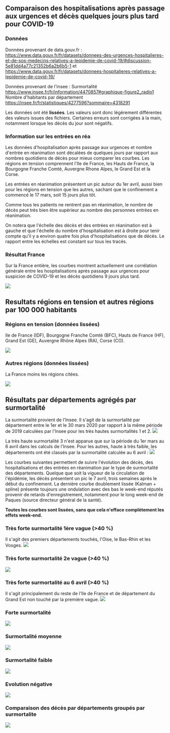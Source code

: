 ## Comparaison des hospitalisations après passage aux urgences et décès quelques jours plus tard pour COVID-19

### Données
Données provenant de data.gouv.fr :
https://www.data.gouv.fr/fr/datasets/donnees-des-urgences-hospitalieres-et-de-sos-medecins-relatives-a-lepidemie-de-covid-19/#discussion-5e81dd4a77c21352b6a2b6b5-1 
et https://www.data.gouv.fr/fr/datasets/donnees-hospitalieres-relatives-a-lepidemie-de-covid-19/

Données provenant de l'insee :
Surmortalité
https://www.insee.fr/fr/information/4470857#graphique-figure2_radio1
Nombre d'habitants par département
https://insee.fr/fr/statistiques/4277596?sommaire=4318291

Les données ont été **lissées**. 
Les valeurs sont donc légèrement différentes des valeurs issues des fichiers.
Certaines erreurs sont corrigées à la main, notamment lorsque les décès du jour sont négatifs.


### Information sur les entrées en réa

Les données d'hospitalisation après passage aux urgences et nombre d'entrée en réanimation sont décalées de quelques jours par rapport aux nombres quotidiens de décès pour mieux comparer les courbes.
Les régions en tension comprennent l'Ile de France, les Hauts de France, la Bourgogne Franche Comté, Auvergne Rhone Alpes, le Grand Est et la Corse.

Les entrées en réanimation présentent un pic autour du 1er avril, aussi bien pour les régions en tension que les autres, sachant que le confinement a commencé le 17 mars, soit 15 jours plus tôt.

Comme tous les patients ne rentrent pas en réanimation, le nombre de décès peut très bien être supérieur au nombre des personnes entrées en réanimation.

On notera que l'échelle des décès et des entrées en réanimation est à gauche et que l'échelle du nombre d'hospitalisation est à droite pour tenir compte qu'il y a environ quatre fois plus d'hospitalisations que de décès. Le rapport entre les échelles est constant sur tous les tracés. 

### Résultat France
Sur la France entière, les courbes montrent actuellement une corrélation générale entre les hospitalisations après passage aux urgences pour suspicion de COVID-19 et les décès quotidiens 9 jours plus tard.


![](Images/huFRdc_False.png)

## Resultats régions en tension et autres régions par 100 000 habitants

### Régions en tension (données lissées)
Ile de France (IDF), Bourgogne Franche Comté (BFC), Hauts de France (HF), Grand Est (GE), Auvergne Rhône Alpes (RA), Corse (CO).

![](Images/huR112732448494dc_100000.png)

### Autres régions (données lissées)
La France moins les régions citées.

![](Images/huR24285253757693dc_100000.png)

## Résultats par départements agrégés par surmortalité
La surmortalité provient de l'Insee.
Il s'agit de la surmortalité par département entre le 1er et le 30 mars 2020 par rapport à la même période de 2019 calculées par l'Insee pour les très hautes surmortalités 1 et 2.
![](Images/INSEEsurmortalite30mars.png)

La très haute surmortalité 3 n'est apparue que sur la période du 1er mars au 6 avril dans les calculs de l'Insee.
Pour les autres, haute à très faible, les départements ont été classés par la surmortalité calculée au 6 avril :
![](Images/INSEEsurmortalite6avril.png)

Les courbes suivantes permettent de suivre l'évolution des décès, des hospitalisations et des entrées en réanimation par le type de surmortalité des départements.
Quelque que soit la vigueur de la circulation de l'épidémie, les décès présentent un pic le 7 avril, trois semaines après le début du confinement.
La dernière courbe doublement lissée (Kalman + spline) présente toujours une ondulation avec des bas le week-end réputés provenir de retards d'enregistrement, notamment pour le long week-end de Paques (source directeur général de la santé).

**Toutes les courbes sont lissées, sans que cela n'efface complètement les effets week-end.**

### Très forte surmortalité 1ère vague (>40 %)
Il s'agit des premiers départements touchés, l'Oise, le Bas-Rhin et les Vosges.
![](Images/hutres_haute_1erfkdc_100000.png)

### Très forte surmortalité 2e vague (>40 %)
![](Images/hutres_haute_2ndfkdc_100000.png)

### Très forte surmortalité au 6 avril (>40 %)
Il s'agit principalement du reste de l'Ile de France et de département du Grand Est non touché par la première vague.
![](Images/hutres_haute_3efkdc_100000.png)

### Forte surmortalité
![](Images/huhautefkdc_100000.png)

### Surmortalité moyenne
![](Images/humoyennefkdc_100000.png)

### Surmortalité faible
![](Images/hufaiblefkdc_100000.png)

### Evolution négative
![](Images/hutres_faiblefkdc_100000.png)

### Comparaison des décès par départements groupés par surmortalite
![](Images/dsfkfsdc_100000.png)

